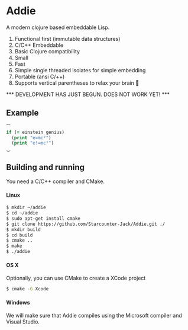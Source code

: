 # Addie

A modern clojure based embeddable Lisp.

1. Functional first (immutable data structures)
2. C/C++ Embeddable
3. Basic Clojure compatibility
4. Small
5. Fast
6. Simple single threaded isolates for simple embedding
7. Portable (ansi C/++)
8. Supports vertical parentheses to relax your brain 🍺

*** DEVELOPMENT HAS JUST BEGUN. DOES NOT WORK YET! ***

## Example
```clojure
⏜
if (= einstein genius)
  (print "e=mc²")
  (print "e!=mc²")
⏝
```



## Building and running

You need a C/C++ compiler and CMake.

#### Linux

```bash
$ mkdir ~/addie
$ cd ~/addie
$ sudo apt-get install cmake
$ git clone https://github.com/Starcounter-Jack/Addie.git ./
$ mkdir build
$ cd build
$ cmake ..
$ make
$ ./addie
```

#### OS X

Optionally, you can use CMake to create a XCode project

```bash
$ cmake -G Xcode
```

#### Windows

We will make sure that Addie compiles using the Microsoft compiler and Visual Studio.
